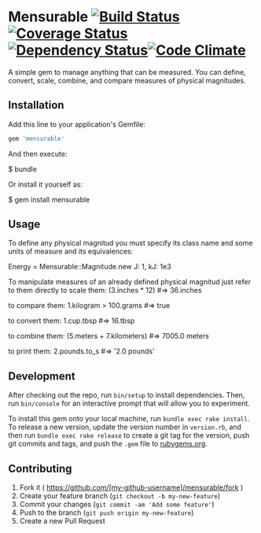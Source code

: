 # Mensurable [![Build Status](https://travis-ci.org/gacosta/Mensurable.svg?branch=master)](https://travis-ci.org/gacosta/Mensurable)[![Coverage Status](https://coveralls.io/repos/gacosta/Mensurable/badge.svg)](https://coveralls.io/r/gacosta/Mensurable)[![Dependency Status](https://gemnasium.com/gacosta/Mensurable.svg)](https://gemnasium.com/gacosta/Mensurable)[![Code Climate](https://codeclimate.com/github/gacosta/Mensurable/badges/gpa.svg)](https://codeclimate.com/github/gacosta/Mensurable)
A simple gem to manage anything that can be measured. You can define, convert, scale, combine, and compare measures of physical magnitudes.

## Installation

Add this line to your application's Gemfile:

```ruby
gem 'mensurable'
```

And then execute:

  $ bundle

Or install it yourself as:

  $ gem install mensurable

## Usage

To define any physical magnitud you must specify its class name and some units of measure and its equivalences:

  Energy = Mensurable::Magnitude.new J: 1, kJ: 1e3

To manipulate measures of an already defined physical magnitud just refer to them directly
  to scale them:
    (3.inches * 12) #=> 36.inches

  to compare them:
    1.kilogram > 100.grams #=> true
  
  to convert them:
    1.cup.tbsp #=> 16.tbsp

  to combine them:
    (5.meters + 7.kilometers) #=> 7005.0 meters

  to print them:
    2.pounds.to_s #=> '2.0 pounds'

## Development

After checking out the repo, run `bin/setup` to install dependencies. Then, run `bin/console` for an interactive prompt that will allow you to experiment.

To install this gem onto your local machine, run `bundle exec rake install`. To release a new version, update the version number in `version.rb`, and then run `bundle exec rake release` to create a git tag for the version, push git commits and tags, and push the `.gem` file to [rubygems.org](https://rubygems.org).

## Contributing

1. Fork it ( https://github.com/[my-github-username]/mensurable/fork )
2. Create your feature branch (`git checkout -b my-new-feature`)
3. Commit your changes (`git commit -am 'Add some feature'`)
4. Push to the branch (`git push origin my-new-feature`)
5. Create a new Pull Request
